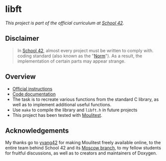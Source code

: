 # libft

*This project is part of the official curriculum at [School 42](https://en.wikipedia.org/wiki/42_(school)).*

## Disclaimer

> In [School 42](https://en.wikipedia.org/wiki/42_(school)), almost every project must be written to comply with. coding standard (also known as the "[Norm](./docs/subjects/norme.en.pdf)"). As a result, the implementation of certain parts may appear strange.


## Overview

* [Official instructions](docs/subjects/libft.en.pdf)
* [Code documentation](https://almayor.github.io/libft/)
* The task is to recreate various functions from the standard C library, as well as to implement additional useful functions.
* Use `make` to compile the library and `libft.h` in future projects
* This project has been tested with [Moulitest](https://github.com/yyang42/moulitest).

## Acknowledgements

My thanks go to [yyang42](https://github.com/yyang42) for making Moulitest freely available online, to the entire team behind School 42 and its [Moscow branch](https://21-school.ru
), to my fellow students for fruitful discussions, as well as to creators and maintainers of Doxygen.

